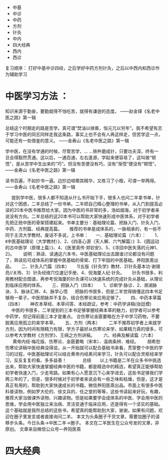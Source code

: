- 中基
- 中诊
- 中药
- 方剂
- 针灸
- 中内
- 四大经典
- 西内
- 西诊

复习顺序：
打好中基中诊四经，之后学好中药方剂针灸，之后以中西内和西诊作为辅助学习
# 中医学习方法 ：
知识来源于勤奋，要勤就得不怕吃苦，就得有谦逊的态度。
——赵金铎《名老中医之路》第一辑

总结这个时期走的路是苦学。真可谓“焚油以继晷，恒元兀以穷年”。我不希望有志于学习中医的同志同样走我这条路，事实上也不会有人再这样走，但苦学这一点，可能还有一些借鉴的意义。 
——金寿山《名老中医之路》第一辑

学中医，在没有学通的时候，尽管苦学，… …铁杵磨成针，只要功夫深，终有一旦会得豁然贯通。这以后，一通百通，左右逢源，学起来便容易了，这叫做“顿悟”，是从苦学中生出来的“巧”。但没有苦便没有巧，没有“渐悟”便没有“顿悟”。
——金寿山《名老中医之路》第一辑

读书百遍，不如抄书一遍。边抄边咀嚼其精华，又练习了小楷，可谓一举两得。
——金寿山《名老中医之路》第一辑


     提到学中医，很多人都不知道从什么书开始下手，很多人也问二羊拿书单，针对这个困惑，二羊总结了一份书单。二羊把自己精心整理的书单，从入门到提高必读的20本中医书推荐给大家。因为中医的书非常的多，浩如烟海，对于初学者来说没有方向。二羊总结的这20本书可以帮助大家快速形成中医体系，对于初学者先把正统中医的骨架搭建起来。书单主要分：基础理论篇、把脉入门、针灸入门、中药、方剂篇、经典提高篇。
     推荐的书单是成体系的，一脉相承的，有一些不同于主流大学教材。废话不多说，上书单：
     一、基础理论篇（六本）：
      1、《中医基础理论（大学教材）》、2、《四圣心源（天人解、六气解篇）》3、《圆运动的古中医学（原理上篇）》、4、《医里真传·郑钦安》、5、《寻回中医失落的元神1、2》。
      说明：熟读、读通这六本书，中医基础理论出去跟谁讨论都没有问题了，熟读后可成体系的掌握中医基础的骨架、打下牢固的中医基础。养阳医斋出品。 
     二、针灸入门篇（四本） 
     1)五版《针灸学》教材、2)针灸基本功·谢锡亮//关玲、3）针灸经络穴位速记手册、4、倪海厦人纪·针灸。
     针灸书很多，利用教材配合图谱，再参考倪海厦的针灸课可以快速系统的完成针灸从基础，从理论到临床应用的体系。
     三、把脉入门（四本） 
     1、诊断学·脉诊、2、濒湖脉诀、3、脉诀汇辨、4、脉学心悟 
     把脉的书很多，但是二羊觉得搞懂这四本书足够用一辈子。中医把脉并不复杂，结合伤寒论来应用足够了。 
     四、中药本草篇（四本） 
     神农本草经、本草问答、本经疏证，参考：中药学讲稿(张廷模) 
     中医的书很多，二羊提到的三本书足够掌握经典本草的魅力，初学者可以参考中药学，但记得前面三本才是重点。 合伤寒论金匮要略在方子中学习药物，不要脱离应用孤立的来学本草。 
     五、方剂（两本）
      二羊不推荐初学者上来就学方剂，因为时间有限精力有限，学方子最好从伤寒论来学，如果精力真的很多，可以参考大学教材《方剂学》、王绵之方剂讲稿。 
      六、经典及解读篇（六本） 
      黄帝内经·梅花版、伤寒论、金匮要略（宋本）、温病条辨、难经。 
      胡希恕伤寒论讲稿中医经典没得说，从一开始就可以配合基础书来看，贯穿整个中医的学习的过程，中医基础理论可以结合黄帝内经素问来学习，针灸可以配合灵枢经来学习，反反复复的看。多多益善！ 
      
      总结 
      以上书籍是二羊在众多书中挑选出来，帮助大家快速掌握经典中医的书籍，都是精选中的精选，希望真正能够帮助初学者快速入门，少走弯路。如果有心人愿意沉下心来学进去，这些书足够我们学两三年的了，但是，很多时候对于初学者来说会有一些乏味和枯燥，但是，这才是真正有用的，帮助到大家快速成长的书籍。微信养阳医斋出品。市面上有很多中医科普读物，例如罗大伦的、徐文兵的、任之堂的等等，这些书读起来好玩，有趣，推荐大家当做课外读物、兴趣读物。但是如果要学会成体系的中医、学会用中医的思维，学会用中医独立来治病、灵活变通于临床应用，还是得有一个坚实的基础。这个基础就是我所总结的这些书，希望真的能帮助到大家，谢谢。如果有问题，欢迎在圈子里发言或者直接询问二羊。 本文为头条圈子干货文章，需要加圈子的请移步头条。今日头条→中医二羊→圈子。 本文在二羊医生在公众号发的文章，非原创。 文章来自微信公众号—养阳医斋


# 四大经典

